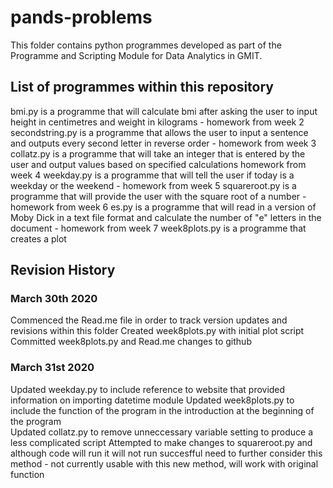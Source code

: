 # pands-problems
This folder contains python programmes developed as part of the Programme and Scripting Module for Data Analytics in GMIT.  
## List of programmes within this repository
bmi.py is a programme that will calculate bmi after asking the user to input height in centimetres and weight in kilograms - homework from week 2
secondstring.py is a programme that allows the user to input a sentence and outputs every second letter in reverse order - homework from week 3
collatz.py is a programme that will take an integer that is entered by the user and output values based on specified calculations homework from week 4
weekday.py is a programme that will tell the user if today is a weekday or the weekend - homework from week 5
squareroot.py is a programme that will provide the user with the square root of a number - homework from week 6
es.py is a programme that will read in a version of Moby Dick in a text file format and calculate the number of "e" letters in the document - homework from week 7
week8plots.py is a programme that creates a plot 
## Revision History
### March 30th 2020
Commenced the Read.me file in order to track version updates and revisions within this folder
Created week8plots.py with initial plot script
Committed week8plots.py and Read.me changes to github
### March 31st 2020
Updated weekday.py to include reference to website that provided information on importing datetime module
Updated week8plots.py to include the function of the program in the introduction at the beginning of the program  
Updated collatz.py to remove unneccessary variable setting to produce a less complicated script
Attempted to make changes to squareroot.py and although code will run it will not run succesfful need to further consider this method - not currently usable with this new method, will work with original function
